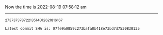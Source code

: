 Now the time is 2022-08-19 07:58:12 am

---

<small>27373737872213514012621816167</small>

```txt
Latest commit SHA is: 07fe9a0859c273bafa0b418e73bd7d7530830135
```
